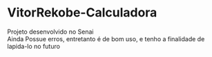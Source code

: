 # VitorRekobe-Calculadora
Projeto desenvolvido no Senai
<br>
Ainda Possue erros, entretanto é de bom uso, e tenho a finalidade de lapida-lo no futuro
